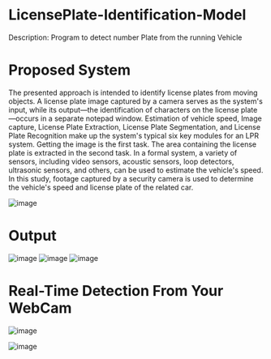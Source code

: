 # LicensePlate-Identification-Model
Description: Program to detect number Plate from the running Vehicle  
# Proposed System
The presented approach is intended to identify license plates from moving objects. A
license plate image captured by a camera serves as the system's input, while its output—the
identification of characters on the license plate—occurs in a separate notepad window.
Estimation of vehicle speed, Image capture, License Plate Extraction, License Plate
Segmentation, and License Plate Recognition make up the system's typical six key modules for
an LPR system. Getting the image is the first task. The area containing the license plate is
extracted in the second task.
In a formal system, a variety of sensors, including video sensors, acoustic sensors, loop
detectors, ultrasonic sensors, and others, can be used to estimate the vehicle's speed. In this study,
footage captured by a security camera is used to determine the vehicle's speed and license plate
of the related car.

![image](https://github.com/ayanpanda-github/LicensePlate-Identification-Model/assets/132666440/28d6f693-e2ab-4484-8579-c57297672fd9)

# Output
![image](https://github.com/ayanpanda-github/LicensePlate-Identification-Model/assets/132666440/ec19bfe9-57bc-4dfe-9646-17875658b4a8)
![image](https://github.com/ayanpanda-github/LicensePlate-Identification-Model/assets/132666440/0135bd95-2500-4cc7-900e-451291c77603)
![image](https://github.com/ayanpanda-github/LicensePlate-Identification-Model/assets/132666440/39fc6ee4-f1c5-4321-8b93-1adcc9e7a2ac)


# Real-Time Detection From Your WebCam

![image](https://github.com/ayanpanda-github/LicensePlate-Identification-Model/assets/132666440/bb10976f-417e-4b17-9a2a-75b1cd8f23ff)

![image](https://github.com/ayanpanda-github/LicensePlate-Identification-Model/assets/132666440/40afad99-251d-423d-947f-17baa6865db4)
